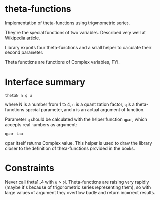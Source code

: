 theta-functions
===============

Implementation of theta-functions using trigonometric series.

They're the special functions of two variables. Described very well at [Wikipedia article](http://en.wikipedia.org/wiki/Theta_function).

Library exports four theta-functions and a small helper to calculate their second parameter.

Theta functions are functions of Complex variables, FYI.

Interface summary
=================

    thetaN n q u

where N is a number from 1 to 4, `n` is a quantization factor, `q` is a theta-functions special parameter, and `u` is an actual argument of function.

Parameter `q` should be calculated with the helper function `qpar`, which accepts real numbers as argument:

    qpar tau

qpar itself returns Complex value. This helper is used to draw the library closer to the definition of theta-functions provided in the books.

Constraints
===========

Never call theta1..4 with `u` > pi. Theta-functions are raising very rapidly (maybe it's because of trigonometric series representing them), so with large values of argument they overflow badly and return incorrect results.